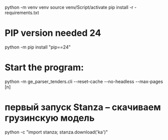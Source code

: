 python -m venv venv
source venv/Script/activate
pip install -r -requirements.txt
# PIP version needed 24
python -m pip install "pip==24" 
# Start the program:
python -m ge_parser_tenders.cli --reset-cache --no-headless --max-pages [n]

# первый запуск Stanza – скачиваем грузинскую модель
python -c "import stanza; stanza.download('ka')"